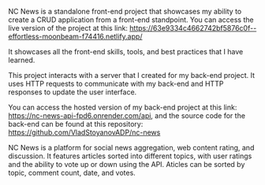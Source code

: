 NC News is a standalone front-end project that showcases my ability to create a CRUD application from a front-end standpoint. You can access the live version of the project at this link: https://63e9334c4662742bf5876c0f--effortless-moonbeam-f74416.netlify.app/

It showcases all the front-end skills, tools, and best practices that I have learned.

This project interacts with a server that I created for my back-end project. It uses HTTP requests to communicate with my back-end and HTTP responses to update the user interface.

You can access the hosted version of my back-end project at this link: https://nc-news-api-fpd6.onrender.com/api, and the source code for the back-end can be found at this repository: https://github.com/VladStoyanovADP/nc-news

NC News is a platform for social news aggregation, web content rating, and discussion. It features articles sorted into different topics, with user ratings and the ability to vote up or down using the API. Aticles can be sorted by topic, comment count, date, and votes.